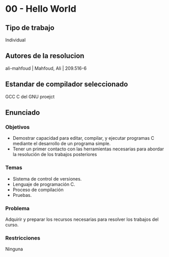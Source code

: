 # 00 - Hello World

## Tipo de trabajo
Individual

## Autores de la resolucion
ali-mahfoud | Mahfoud, Ali | 209.516-6

## Estandar de compilador seleccionado
GCC C del GNU proejct

## Enunciado
### Objetivos
* Demostrar capacidad para editar, compilar, y ejecutar programas C mediante el
desarrollo de un programa simple.
* Tener un primer contacto con las herramientas necesarias para abordar la resolución
de los trabajos posteriores

### Temas
* Sistema de control de versiones.
* Lenguaje de programación C.
* Proceso de compilación
* Pruebas.

### Problema
Adquirir y preparar los recursos necesarias para resolver los trabajos del curso.

### Restricciones
Ninguna
